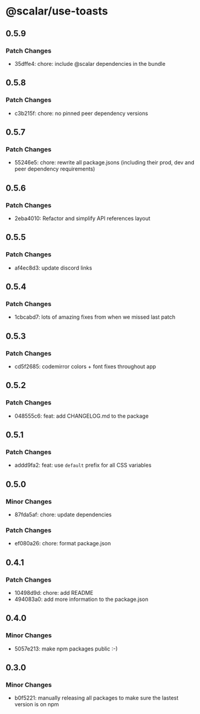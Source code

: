 # @scalar/use-toasts

## 0.5.9

### Patch Changes

- 35dffe4: chore: include @scalar dependencies in the bundle

## 0.5.8

### Patch Changes

- c3b215f: chore: no pinned peer dependency versions

## 0.5.7

### Patch Changes

- 55246e5: chore: rewrite all package.jsons (including their prod, dev and peer dependency requirements)

## 0.5.6

### Patch Changes

- 2eba4010: Refactor and simplify API references layout

## 0.5.5

### Patch Changes

- af4ec8d3: update discord links

## 0.5.4

### Patch Changes

- 1cbcabd7: lots of amazing fixes from when we missed last patch

## 0.5.3

### Patch Changes

- cd5f2685: codemirror colors + font fixes throughout app

## 0.5.2

### Patch Changes

- 048555c6: feat: add CHANGELOG.md to the package

## 0.5.1

### Patch Changes

- addd9fa2: feat: use `default` prefix for all CSS variables

## 0.5.0

### Minor Changes

- 87fda5af: chore: update dependencies

### Patch Changes

- ef080a26: chore: format package.json

## 0.4.1

### Patch Changes

- 10498d9d: chore: add README
- 494083a0: add more information to the package.json

## 0.4.0

### Minor Changes

- 5057e213: make npm packages public :-)

## 0.3.0

### Minor Changes

- b0f5221: manually releasing all packages to make sure the lastest version is on npm
